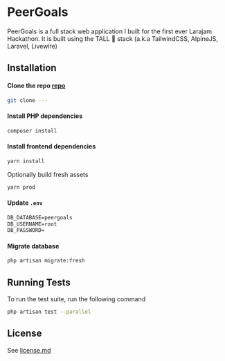 # PeerGoals

PeerGoals is a full stack web application I built for the first ever Larajam Hackathon. It is built using the TALL 🦒 stack (a.k.a TailwindCSS, AlpineJS, Laravel, Livewire)

## Installation

#### Clone the repo [repo](repo-link)

```bash
git clone ---
```

#### Install PHP dependencies

```bash
composer install
```

#### Install frontend dependencies

```bash
yarn install
```

Optionally build fresh assets

```bash
yarn prod
```

#### Update `.env`

```txt
DB_DATABASE=peergoals
DB_USERNAME=root
DB_PASSWORD=
```

#### Migrate database

```bash
php artisan migrate:fresh
```


    
## Running Tests

To run the test suite, run the following command

```bash
php artisan test --parallel
```

  
## License

See [license.md](/license.md)

  